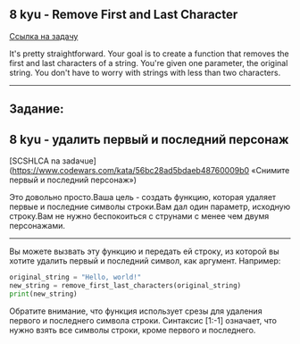 ## 8 kyu - Remove First and Last Character
[Ссылка на задачу](https://www.codewars.com/kata/56bc28ad5bdaeb48760009b0 "Remove First and Last Character")

It's pretty straightforward. Your goal is to create a function that removes the first and last characters of a string. You're given one parameter, the original string.  You don't have to worry with strings with less than two characters.

---
## Задание:

## 8 kyu - удалить первый и последний персонаж
[SCSHLCA na зadaчue] (https://www.codewars.com/kata/56bc28ad5bdaeb48760009b0 «Снимите первый и последний персонаж»)

Это довольно просто.Ваша цель - создать функцию, которая удаляет первые и последние символы строки.Вам дал один параметр, исходную строку.Вам не нужно беспокоиться с струнами с менее чем двумя персонажами.

---

Вы можете вызвать эту функцию и передать ей строку, из которой вы хотите удалить первый и последний символ, как аргумент. Например:

```python
original_string = "Hello, world!"
new_string = remove_first_last_characters(original_string)
print(new_string)
```
Обратите внимание, что функция использует срезы для удаления первого и последнего символа строки. Синтаксис [1:-1] означает, что нужно взять все символы строки, кроме первого и последнего.